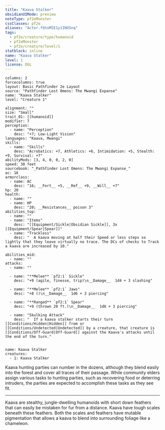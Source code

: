 ```yaml
---
title: "Kaava Stalker"
obsidianUIMode: preview
noteType: pf2eMonster
cssClasses: pf2e
aliases: "Actor.fQtoMIE1y1INOSnq" 
tags:
  - pf2e/creature/type/humanoid
  - pf2eMonster
  - pf2e/creature/level/1
statblock: inline
name: "Kaava Stalker"
level: 1
license: OGL
---
```


```statblock
columns: 2
forcecolumns: true
layout: Basic Pathfinder 2e Layout
source: "Pathfinder Lost Omens: The Mwangi Expanse"
name: "Kaava Stalker"
level: "Creature 1"

alignment: ""
size: "Small"
trait_01: [[humanoid]]
modifier: 7
perception:
  - name: "Perception"
    desc: "+7; Low-Light Vision"
languages: "Kaava, Mwangi"
skills:
  - name: "Skills"
    desc: "Acrobatics: +7, Athletics: +6, Intimidation: +5, Stealth: +9, Survival: +7"
abilityMods: [3, 4, 0, 0, 2, 0]
speed: 30 feet
sourcebook: "_Pathfinder Lost Omens: The Mwangi Expanse_"
ac: 16
armorclass:
  - name: AC
    desc: "16; __Fort__ +5, __Ref__ +9, __Will__ +7"
hp: 20
health:
  - name: ""
  - name: HP
    desc: "20; __Resistances__ poison 3"
abilities_top:
  - name: ""
  - name: "Items"
    desc: "[[Equipment/Sickle|Obsidian Sickle]], 3x [[Equipment/Spear|Spear]]"
  - name: "Trackless"
    desc: "  A kaava moving at half their Speed or less steps so lightly that they leave virtually no trace. The DCs of checks to Track a kaava are increased by 10."

abilities_mid:
  - name: ""
attacks:
  - name: ""

  - name: "**Melee** `pf2:1` Sickle"
    desc: "+9 (agile, finesse, trip)\n__Damage__  1d4 + 3 slashing"

  - name: "**Melee** `pf2:1` Jaws"
    desc: "+8 ()\n__Damage__  1d6 + 3 piercing"

  - name: "**Ranged** `pf2:1` Spear"
    desc: "+9 (thrown 20 ft.)\n__Damage__  1d6 + 3 piercing"

  - name: "Skulking Attack"
    desc: "  If a kaava stalker starts their turn [[Conditions/Hidden|Hidden]] from or [[Conditions/Undetected|Undetected]] by a creature, that creature is [[Conditions/Off-Guard|Off-Guard]] against the Kaava's attacks until the end of the turn."
 
```

```encounter-table
name: Kaava Stalker
creatures:
  - 1: Kaava Stalker
```



Kaava hunting parties can number in the dozens, although they blend easily into the forest and cover all traces of their passage. While community elders assign various tasks to hunting parties, such as recovering food or deterring intruders, the parties are expected to accomplish these tasks as they see fit.

* * *

Kaava are stealthy, jungle-dwelling humanoids with short down feathers that can easily be mistaken for fur from a distance. Kaava have tough scales beneath these feathers. Both the scales and feathers have mutable pigmentation that allows a kaava to blend into surrounding foliage like a chameleon.
